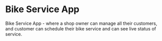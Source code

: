 # Bike Service App
Bike Service App - where a shop owner can manage all their customers, and customer can schedule their bike service and can see live status of service.
